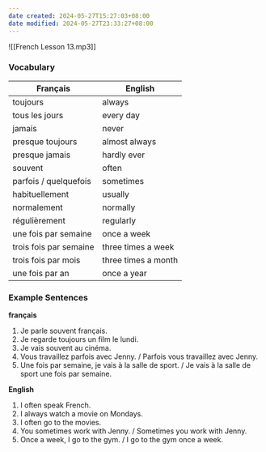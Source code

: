 ```yaml
---
date created: 2024-05-27T15:27:03+08:00
date modified: 2024-05-27T23:33:27+08:00
---
```

![[French Lesson 13.mp3]]

### Vocabulary

| **Français**           | **English**         |
| ---------------------- | ------------------- |
| toujours               | always              |
| tous les jours         | every day           |
| jamais                 | never               |
| presque toujours       | almost always       |
| presque jamais         | hardly ever         |
| souvent                | often               |
| parfois / quelquefois  | sometimes           |
| habituellement         | usually             |
| normalement            | normally            |
| régulièrement          | regularly           |
| une fois par semaine   | once a week         |
| trois fois par semaine | three times a week  |
| trois fois par mois    | three times a month |
| une fois par an        | once a year         |

### Example Sentences

**français**

1. Je parle souvent français.
2. Je regarde toujours un film le lundi.
3. Je vais souvent au cinéma.
4. Vous travaillez parfois avec Jenny. / Parfois vous travaillez avec Jenny.
5. Une fois par semaine, je vais à la salle de sport. /  Je vais à la salle de sport une fois par semaine.

**English**

1. I often speak French.
2. I always watch a movie on Mondays.
3. I often go to the movies.
4. You sometimes work with Jenny. / Sometimes you work with Jenny.
5. Once a week, I go to the gym. / I go to the gym once a week.


